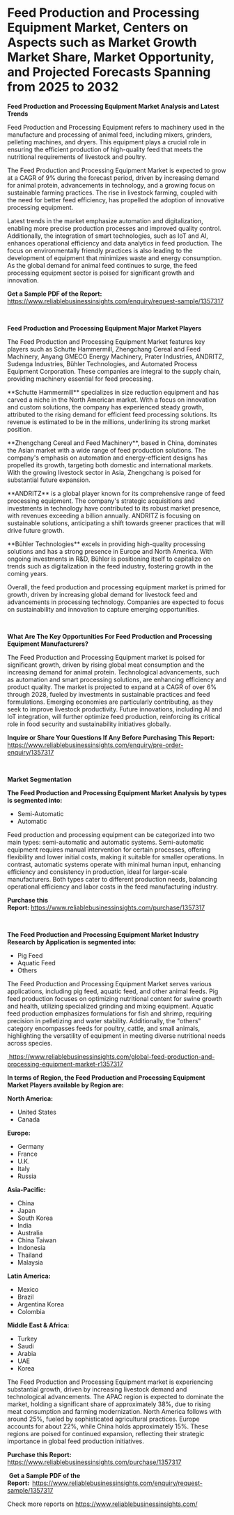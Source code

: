 <p><h1>Feed Production and Processing Equipment Market, Centers on Aspects such as Market Growth Market Share, Market Opportunity, and Projected Forecasts Spanning from 2025 to 2032</h1></p><p><strong>Feed Production and Processing Equipment Market Analysis and Latest Trends</strong></p>
<p><p>Feed Production and Processing Equipment refers to machinery used in the manufacture and processing of animal feed, including mixers, grinders, pelleting machines, and dryers. This equipment plays a crucial role in ensuring the efficient production of high-quality feed that meets the nutritional requirements of livestock and poultry.</p><p>The Feed Production and Processing Equipment Market is expected to grow at a CAGR of 9% during the forecast period, driven by increasing demand for animal protein, advancements in technology, and a growing focus on sustainable farming practices. The rise in livestock farming, coupled with the need for better feed efficiency, has propelled the adoption of innovative processing equipment.</p><p>Latest trends in the market emphasize automation and digitalization, enabling more precise production processes and improved quality control. Additionally, the integration of smart technologies, such as IoT and AI, enhances operational efficiency and data analytics in feed production. The focus on environmentally friendly practices is also leading to the development of equipment that minimizes waste and energy consumption. As the global demand for animal feed continues to surge, the feed processing equipment sector is poised for significant growth and innovation.</p></p>
<p><strong>Get a Sample PDF of the Report:&nbsp;</strong> <a href="https://www.reliablebusinessinsights.com/enquiry/request-sample/1357317?utm_campaign=3116&utm_medium=2&utm_source=Github&utm_content=ia&utm_term=11042025&utm_id=feed-production-and-processing-equipment">https://www.reliablebusinessinsights.com/enquiry/request-sample/1357317</a></p>
<p>&nbsp;</p>
<p><strong>Feed Production and Processing Equipment Major Market Players</strong></p>
<p><p>The Feed Production and Processing Equipment Market features key players such as Schutte Hammermill, Zhengchang Cereal and Feed Machinery, Anyang GMECO Energy Machinery, Prater Industries, ANDRITZ, Sudenga Industries, Bühler Technologies, and Automated Process Equipment Corporation. These companies are integral to the supply chain, providing machinery essential for feed processing.</p><p>**Schutte Hammermill** specializes in size reduction equipment and has carved a niche in the North American market. With a focus on innovation and custom solutions, the company has experienced steady growth, attributed to the rising demand for efficient feed processing solutions. Its revenue is estimated to be in the millions, underlining its strong market position.</p><p>**Zhengchang Cereal and Feed Machinery**, based in China, dominates the Asian market with a wide range of feed production solutions. The company's emphasis on automation and energy-efficient designs has propelled its growth, targeting both domestic and international markets. With the growing livestock sector in Asia, Zhengchang is poised for substantial future expansion.</p><p>**ANDRITZ** is a global player known for its comprehensive range of feed processing equipment. The company's strategic acquisitions and investments in technology have contributed to its robust market presence, with revenues exceeding a billion annually. ANDRITZ is focusing on sustainable solutions, anticipating a shift towards greener practices that will drive future growth.</p><p>**Bühler Technologies** excels in providing high-quality processing solutions and has a strong presence in Europe and North America. With ongoing investments in R&D, Bühler is positioning itself to capitalize on trends such as digitalization in the feed industry, fostering growth in the coming years.</p><p>Overall, the feed production and processing equipment market is primed for growth, driven by increasing global demand for livestock feed and advancements in processing technology. Companies are expected to focus on sustainability and innovation to capture emerging opportunities.</p></p>
<p>&nbsp;</p>
<p><strong>What Are The Key Opportunities For Feed Production and Processing Equipment Manufacturers?</strong></p>
<p><p>The Feed Production and Processing Equipment market is poised for significant growth, driven by rising global meat consumption and the increasing demand for animal protein. Technological advancements, such as automation and smart processing solutions, are enhancing efficiency and product quality. The market is projected to expand at a CAGR of over 6% through 2028, fueled by investments in sustainable practices and feed formulations. Emerging economies are particularly contributing, as they seek to improve livestock productivity. Future innovations, including AI and IoT integration, will further optimize feed production, reinforcing its critical role in food security and sustainability initiatives globally.</p></p>
<p><strong>Inquire or Share Your Questions If Any Before Purchasing This Report:</strong> <a href="https://www.reliablebusinessinsights.com/enquiry/pre-order-enquiry/1357317?utm_campaign=3116&utm_medium=2&utm_source=Github&utm_content=ia&utm_term=11042025&utm_id=feed-production-and-processing-equipment">https://www.reliablebusinessinsights.com/enquiry/pre-order-enquiry/1357317</a></p>
<p>&nbsp;</p>
<p><strong>Market Segmentation</strong></p>
<p><strong>The Feed Production and Processing Equipment Market Analysis by types is segmented into:</strong></p>
<p><ul><li>Semi-Automatic</li><li>Automatic</li></ul></p>
<p><p>Feed production and processing equipment can be categorized into two main types: semi-automatic and automatic systems. Semi-automatic equipment requires manual intervention for certain processes, offering flexibility and lower initial costs, making it suitable for smaller operations. In contrast, automatic systems operate with minimal human input, enhancing efficiency and consistency in production, ideal for larger-scale manufacturers. Both types cater to different production needs, balancing operational efficiency and labor costs in the feed manufacturing industry.</p></p>
<p><strong>Purchase this Report:&nbsp;</strong><a href="https://www.reliablebusinessinsights.com/purchase/1357317?utm_campaign=3116&utm_medium=2&utm_source=Github&utm_content=ia&utm_term=11042025&utm_id=feed-production-and-processing-equipment">https://www.reliablebusinessinsights.com/purchase/1357317</a></p>
<p>&nbsp;</p>
<p><strong>The Feed Production and Processing Equipment Market Industry Research by Application is segmented into:</strong></p>
<p><ul><li>Pig Feed</li><li>Aquatic Feed</li><li>Others</li></ul></p>
<p><p>The Feed Production and Processing Equipment Market serves various applications, including pig feed, aquatic feed, and other animal feeds. Pig feed production focuses on optimizing nutritional content for swine growth and health, utilizing specialized grinding and mixing equipment. Aquatic feed production emphasizes formulations for fish and shrimp, requiring precision in pelletizing and water stability. Additionally, the "others" category encompasses feeds for poultry, cattle, and small animals, highlighting the versatility of equipment in meeting diverse nutritional needs across species.</p></p>
<p><a href="https://www.reliablebusinessinsights.com/global-feed-production-and-processing-equipment-market-r1357317?utm_campaign=3116&utm_medium=2&utm_source=Github&utm_content=ia&utm_term=11042025&utm_id=feed-production-and-processing-equipment">&nbsp;https://www.reliablebusinessinsights.com/global-feed-production-and-processing-equipment-market-r1357317</a></p>
<p><strong>In terms of Region, the Feed Production and Processing Equipment Market Players available by Region are:</strong></p>
<p>
    <p> <strong> North America: </strong>
        <ul>
            <li>United States</li>
            <li>Canada</li>
        </ul>
        </p> 
    <p> <strong> Europe: </strong>
        <ul>
            <li>Germany</li>
            <li>France</li>
            <li>U.K.</li>
            <li>Italy</li>
            <li>Russia</li>
        </ul>
        </p> 
    <p> <strong> Asia-Pacific: </strong>
        <ul>
            <li>China</li>
            <li>Japan</li>
            <li>South Korea</li>
            <li>India</li>
            <li>Australia</li>
            <li>China Taiwan</li>
            <li>Indonesia</li>
            <li>Thailand</li>
            <li>Malaysia</li>
        </ul>
        </p> 
    <p> <strong> Latin America: </strong>
        <ul>
            <li>Mexico</li>
            <li>Brazil</li>
            <li>Argentina Korea</li>
            <li>Colombia</li>
        </ul>
        </p> 
    <p> <strong> Middle East & Africa: </strong>
        <ul>
            <li>Turkey</li>
            <li>Saudi</li>
            <li>Arabia</li>
            <li>UAE</li>
            <li>Korea</li>
        </ul>
    </p>
    </p>
<p><p>The Feed Production and Processing Equipment market is experiencing substantial growth, driven by increasing livestock demand and technological advancements. The APAC region is expected to dominate the market, holding a significant share of approximately 38%, due to rising meat consumption and farming modernization. North America follows with around 25%, fueled by sophisticated agricultural practices. Europe accounts for about 22%, while China holds approximately 15%. These regions are poised for continued expansion, reflecting their strategic importance in global feed production initiatives.</p></p>
<p><strong>Purchase this Report: </strong><a href="https://www.reliablebusinessinsights.com/purchase/1357317?utm_campaign=3116&utm_medium=2&utm_source=Github&utm_content=ia&utm_term=11042025&utm_id=feed-production-and-processing-equipment">https://www.reliablebusinessinsights.com/purchase/1357317</a></p>
<p>&nbsp;<strong>Get a Sample PDF of the Report:&nbsp;&nbsp;</strong><a href="https://www.reliablebusinessinsights.com/enquiry/request-sample/1357317?utm_campaign=3116&utm_medium=2&utm_source=Github&utm_content=ia&utm_term=11042025&utm_id=feed-production-and-processing-equipment">https://www.reliablebusinessinsights.com/enquiry/request-sample/1357317</a></p>
<p><strong></strong></p>
<p>Check more reports on <a href="https://www.reliablebusinessinsights.com/?utm_campaign=3116&utm_medium=2&utm_source=Github&utm_content=ia&utm_term=11042025&utm_id=feed-production-and-processing-equipment">https://www.reliablebusinessinsights.com/</a></p>